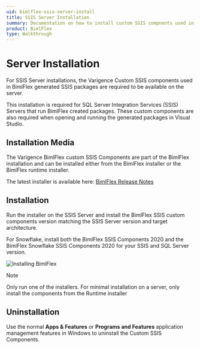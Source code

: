 ```yaml
---
uid: bimlflex-ssis-server-install
title: SSIS Server Installation
summary: Documentation on how to install custom SSIS compnents used in BimlFlex to generate SSIS packages
product: BimlFlex
type: Walkthrough
---
```

# Server Installation

For SSIS Server installations, the Varigence Custom SSIS components used in BimlFlex generated SSIS packages are required to be available on the server.

This installation is required for SQL Server Integration Services (SSIS) Servers that run BimlFlex created packages. These custom components are also required when opening and running the generated packages in Visual Studio.

## Installation Media

The Varigence BimlFlex custom SSIS Components are part of the BimlFlex installation and can be installed either from the BimlFlex installer or the BimlFlex runtime installer.

The latest installer is available here: [BimlFlex Release Notes](xref:bimlflex-release-notes)

## Installation

Run the installer on the SSIS Server and install the BimlFlex SSIS custom components version matching the SSIS Server version and target architecture.

For Snowflake, install both the BimlFlex SSIS Components 2020 and the BimlFlex Snowflake SSIS Components 2020 for your SSIS and SQL Server version.

![Installing BimlFlex](images/bimlflex-ss-v5-install-runtime-2020.png)

> [!NOTE]
> Only run one of the installers. For minimal installation on a server, only install the components from the Runtime installer

## Uninstallation

Use the normal **Apps & Features** or **Programs and Features** application management features in Windows to uninstall the Custom SSIS Components.
